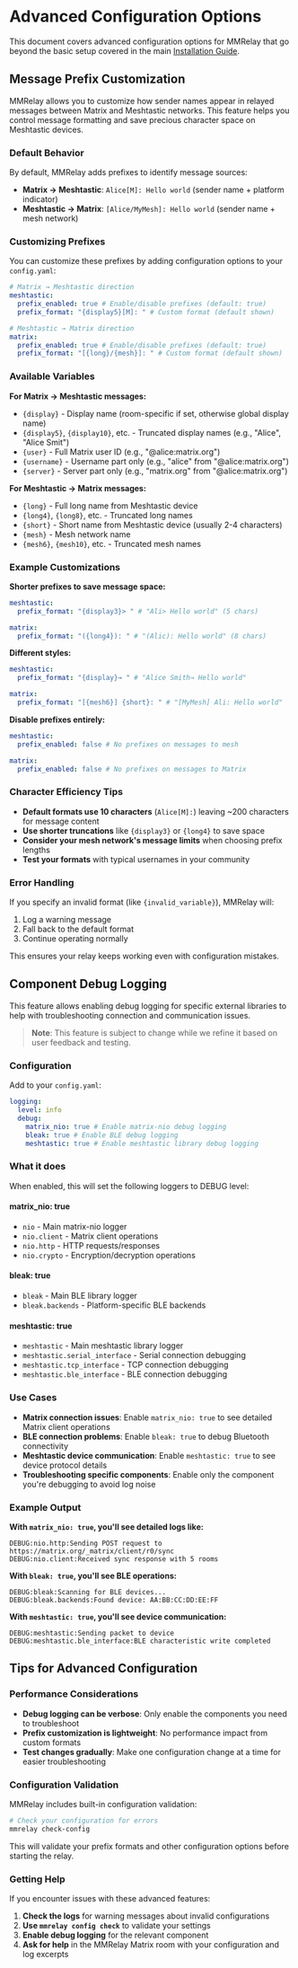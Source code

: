 # Advanced Configuration Options

This document covers advanced configuration options for MMRelay that go beyond the basic setup covered in the main [Installation Guide](INSTRUCTIONS.md).

## Message Prefix Customization

MMRelay allows you to customize how sender names appear in relayed messages between Matrix and Meshtastic networks. This feature helps you control message formatting and save precious character space on Meshtastic devices.

### Default Behavior

By default, MMRelay adds prefixes to identify message sources:

- **Matrix → Meshtastic**: `Alice[M]: Hello world` (sender name + platform indicator)
- **Meshtastic → Matrix**: `[Alice/MyMesh]: Hello world` (sender name + mesh network)

### Customizing Prefixes

You can customize these prefixes by adding configuration options to your `config.yaml`:

```yaml
# Matrix → Meshtastic direction
meshtastic:
  prefix_enabled: true # Enable/disable prefixes (default: true)
  prefix_format: "{display5}[M]: " # Custom format (default shown)

# Meshtastic → Matrix direction
matrix:
  prefix_enabled: true # Enable/disable prefixes (default: true)
  prefix_format: "[{long}/{mesh}]: " # Custom format (default shown)
```

### Available Variables

**For Matrix → Meshtastic messages:**

- `{display}` - Display name (room-specific if set, otherwise global display name)
- `{display5}`, `{display10}`, etc. - Truncated display names (e.g., "Alice", "Alice Smit")
- `{user}` - Full Matrix user ID (e.g., "@alice:matrix.org")
- `{username}` - Username part only (e.g., "alice" from "@alice:matrix.org")
- `{server}` - Server part only (e.g., "matrix.org" from "@alice:matrix.org")

**For Meshtastic → Matrix messages:**

- `{long}` - Full long name from Meshtastic device
- `{long4}`, `{long8}`, etc. - Truncated long names
- `{short}` - Short name from Meshtastic device (usually 2-4 characters)
- `{mesh}` - Mesh network name
- `{mesh6}`, `{mesh10}`, etc. - Truncated mesh names

### Example Customizations

**Shorter prefixes to save message space:**

```yaml
meshtastic:
  prefix_format: "{display3}> " # "Ali> Hello world" (5 chars)

matrix:
  prefix_format: "({long4}): " # "(Alic): Hello world" (8 chars)
```

**Different styles:**

```yaml
meshtastic:
  prefix_format: "{display}→ " # "Alice Smith→ Hello world"

matrix:
  prefix_format: "[{mesh6}] {short}: " # "[MyMesh] Ali: Hello world"
```

**Disable prefixes entirely:**

```yaml
meshtastic:
  prefix_enabled: false # No prefixes on messages to mesh

matrix:
  prefix_enabled: false # No prefixes on messages to Matrix
```

### Character Efficiency Tips

- **Default formats use 10 characters** (`Alice[M]:`) leaving ~200 characters for message content
- **Use shorter truncations** like `{display3}` or `{long4}` to save space
- **Consider your mesh network's message limits** when choosing prefix lengths
- **Test your formats** with typical usernames in your community

### Error Handling

If you specify an invalid format (like `{invalid_variable}`), MMRelay will:

1. Log a warning message
2. Fall back to the default format
3. Continue operating normally

This ensures your relay keeps working even with configuration mistakes.

## Component Debug Logging

This feature allows enabling debug logging for specific external libraries to help with troubleshooting connection and communication issues.

> **Note**: This feature is subject to change while we refine it based on user feedback and testing.

### Configuration

Add to your `config.yaml`:

```yaml
logging:
  level: info
  debug:
    matrix_nio: true # Enable matrix-nio debug logging
    bleak: true # Enable BLE debug logging
    meshtastic: true # Enable meshtastic library debug logging
```

### What it does

When enabled, this will set the following loggers to DEBUG level:

#### matrix_nio: true

- `nio` - Main matrix-nio logger
- `nio.client` - Matrix client operations
- `nio.http` - HTTP requests/responses
- `nio.crypto` - Encryption/decryption operations

#### bleak: true

- `bleak` - Main BLE library logger
- `bleak.backends` - Platform-specific BLE backends

#### meshtastic: true

- `meshtastic` - Main meshtastic library logger
- `meshtastic.serial_interface` - Serial connection debugging
- `meshtastic.tcp_interface` - TCP connection debugging
- `meshtastic.ble_interface` - BLE connection debugging

### Use Cases

- **Matrix connection issues**: Enable `matrix_nio: true` to see detailed Matrix client operations
- **BLE connection problems**: Enable `bleak: true` to debug Bluetooth connectivity
- **Meshtastic device communication**: Enable `meshtastic: true` to see device protocol details
- **Troubleshooting specific components**: Enable only the component you're debugging to avoid log noise

### Example Output

**With `matrix_nio: true`, you'll see detailed logs like:**

```log
DEBUG:nio.http:Sending POST request to https://matrix.org/_matrix/client/r0/sync
DEBUG:nio.client:Received sync response with 5 rooms
```

**With `bleak: true`, you'll see BLE operations:**

```log
DEBUG:bleak:Scanning for BLE devices...
DEBUG:bleak.backends:Found device: AA:BB:CC:DD:EE:FF
```

**With `meshtastic: true`, you'll see device communication:**

```log
DEBUG:meshtastic:Sending packet to device
DEBUG:meshtastic.ble_interface:BLE characteristic write completed
```

## Tips for Advanced Configuration

### Performance Considerations

- **Debug logging can be verbose**: Only enable the components you need to troubleshoot
- **Prefix customization is lightweight**: No performance impact from custom formats
- **Test changes gradually**: Make one configuration change at a time for easier troubleshooting

### Configuration Validation

MMRelay includes built-in configuration validation:

```bash
# Check your configuration for errors
mmrelay check-config
```

This will validate your prefix formats and other configuration options before starting the relay.

### Getting Help

If you encounter issues with these advanced features:

1. **Check the logs** for warning messages about invalid configurations
2. **Use `mmrelay config check`** to validate your settings
3. **Enable debug logging** for the relevant component
4. **Ask for help** in the MMRelay Matrix room with your configuration and log excerpts
